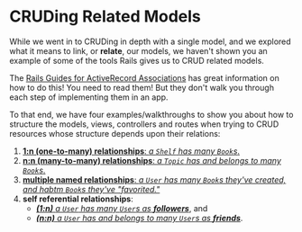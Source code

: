 # CRUDing Related Models

While we went in to CRUDing in depth with a single model, and we explored
what it means to link, or **relate**, our models, we haven't shown you an
example of some of the tools Rails gives us to CRUD related models.

The [Rails Guides for ActiveRecord Associations][rails-guide] has great 
information on how to do this! You need to read them! But they don't walk
you through each step of implementing them in an app.

To that end, we have four examples/walkthroughs to show you about
how to structure the models, views, controllers and routes when trying
to CRUD resources whose structure depends upon their relations:

1.  [**1:n (one-to-many) relationships**: *a `Shelf` has many `Book`s*.][crud-1n]
2.  [**n:n (many-to-many) relationships**: *a `Topic` has and belongs to*
    *many `Book`s*.][crud-nn]
3.  [**multiple named relationships**: *a `User` has many `Book`s they've created,*
    *and habtm `Book`s they've "favorited."*][crud-mu]
4.  **self referential relationships**:
    - [***(1:n)*** *a `User` has many `User`s as* ***followers***][crud-s1], and
    - [***(n:n)*** *a `User` has and belongs to many `User`s as* ***friends***][crud-sn].

<!-- LINKS -->

[crud-1n]: /dist/crud_related_1n.md
[crud-nn]: /dist/crud_related_nn.md
[crud-mu]: /dist/crud_related_multiple.md
[crud-s1]: /dist/crud_related_self_1n.md
[crud-sn]: /dist/crud_related_self_nn.md
[rails-guide]: http://guides.rubyonrails.org/association_basics.html
